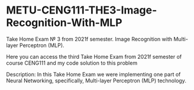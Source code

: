 # METU-CENG111-THE3-Image-Recognition-With-MLP
Take Home Exam № 3 from 2021f semester. Image Recognition with Multi-layer Perceptron (MLP).

Here you can access the third Take Home Exam from 2021f semester of course CENG111 and my code solution to this problem

Description: In this Take Home Exam we were implementing one part of Neural Networking, specifically, Multi-layer Perceptron (MLP) technology.
